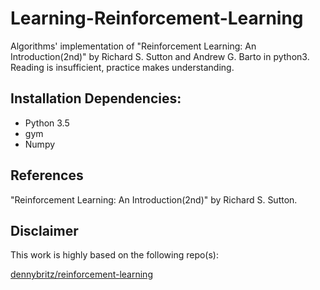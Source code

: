 # Learning-Reinforcement-Learning

Algorithms' implementation of "Reinforcement Learning: An Introduction(2nd)" by Richard S. Sutton and Andrew G. Barto in python3.
<br>Reading is insufficient, practice makes understanding. 


## Installation Dependencies:
* Python 3.5
* gym
* Numpy

## References
"Reinforcement Learning: An Introduction(2nd)" by Richard S. Sutton.

## Disclaimer
This work is highly based on the following repo(s):

[dennybritz/reinforcement-learning](https://github.com/dennybritz/reinforcement-learning)

